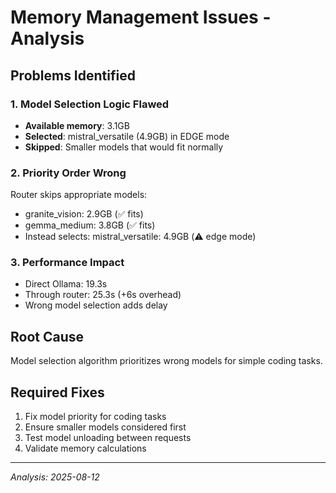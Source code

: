 # Memory Management Issues - Analysis

## Problems Identified

### 1. Model Selection Logic Flawed
- **Available memory**: 3.1GB
- **Selected**: mistral_versatile (4.9GB) in EDGE mode
- **Skipped**: Smaller models that would fit normally

### 2. Priority Order Wrong
Router skips appropriate models:
- granite_vision: 2.9GB (✅ fits)
- gemma_medium: 3.8GB (✅ fits) 
- Instead selects: mistral_versatile: 4.9GB (⚠️ edge mode)

### 3. Performance Impact
- Direct Ollama: 19.3s
- Through router: 25.3s (+6s overhead)
- Wrong model selection adds delay

## Root Cause
Model selection algorithm prioritizes wrong models for simple coding tasks.

## Required Fixes
1. Fix model priority for coding tasks
2. Ensure smaller models considered first
3. Test model unloading between requests
4. Validate memory calculations

---
*Analysis: 2025-08-12*